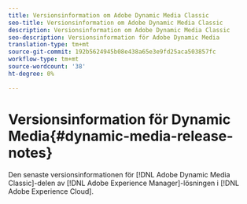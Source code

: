 ```yaml
---
title: Versionsinformation om Adobe Dynamic Media Classic
seo-title: Versionsinformation om Adobe Dynamic Media Classic
description: Versionsinformation om Adobe Dynamic Media Classic
seo-description: Versionsinformation för Adobe Dynamic Media
translation-type: tm+mt
source-git-commit: 192b5624945b08e438a65e3e9fd25aca503857fc
workflow-type: tm+mt
source-wordcount: '38'
ht-degree: 0%

---
```



# Versionsinformation för Dynamic Media{#dynamic-media-release-notes}

Den senaste versionsinformationen för [!DNL Adobe Dynamic Media Classic]-delen av [!DNL Adobe Experience Manager]-lösningen i [!DNL Adobe Experience Cloud].